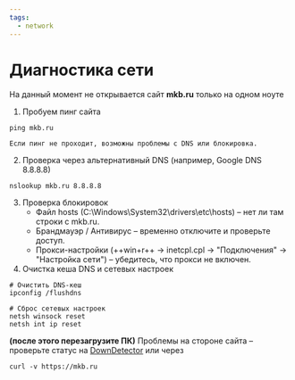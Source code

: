 ```yaml
---
tags:
  - network
---
```

# Диагностика сети

На данный момент не открывается сайт **mkb.ru** только на одном ноуте

1. Пробуем пинг сайта
```{ .bash linenums="1"}
ping mkb.ru
```
    Если пинг не проходит, возможны проблемы с DNS или блокировка.
2. Проверка через альтернативный DNS (например, Google DNS 8.8.8.8)
```{ .bash linenums="1"}
nslookup mkb.ru 8.8.8.8
```
3. Проверка блокировок
    - Файл hosts (C:\Windows\System32\drivers\etc\hosts) – нет ли там строки с mkb.ru.
    - Брандмауэр / Антивирус – временно отключите и проверьте доступ.
    - Прокси-настройки (++win+r++ → inetcpl.cpl → "Подключения" → "Настройка сети") – убедитесь, что прокси не включен.
4. Очистка кеша DNS и сетевых настроек
```{ .bash linenums="1"}
# Очистить DNS-кеш
ipconfig /flushdns

# Сброс сетевых настроек
netsh winsock reset
netsh int ip reset
```
**(после этого перезагрузите ПК)**
Проблемы на стороне сайта – проверьте статус на [DownDetector](https://downdetector.com/) или через 

```{ .bash linenums="1"}
curl -v https://mkb.ru
```


